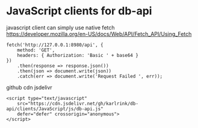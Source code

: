 
# JavaScript clients for db-api   

javascript client can simply use native fetch   
https://developer.mozilla.org/en-US/docs/Web/API/Fetch_API/Using_Fetch  

```  
fetch('http://127.0.0.1:8980/api', {
    method: 'GET',
    headers: { Authorization: 'Basic ' + base64 }
})
    .then(response => response.json())
    .then(json => document.write(json))
    .catch(err => document.write('Request Failed ', err));
```  

github cdn jsdelivr
``` 
<script type="text/javascript" 
    src="https://cdn.jsdelivr.net/gh/karlrink/db-api/clients/JavaScript/js/db-api.js" 
    defer="defer" crossorigin="anonymous">
</script>
```  

